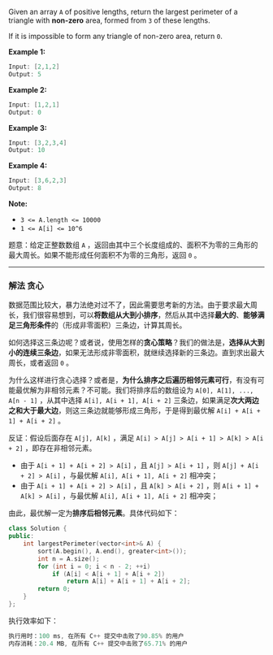 

Given an array `A` of positive lengths, return the largest perimeter of a triangle with **non-zero** area, formed from `3` of these lengths.

If it is impossible to form any triangle of non-zero area, return `0`.

 

**Example 1:**

```swift
Input: [2,1,2]
Output: 5
```

**Example 2:**

```swift
Input: [1,2,1]
Output: 0
```

**Example 3:**

```swift
Input: [3,2,3,4]
Output: 10
```

**Example 4:**

```swift
Input: [3,6,2,3]
Output: 8
```

 

**Note:**
- `3 <= A.length <= 10000`
- `1 <= A[i] <= 10^6`

题意：给定正整数数组 `A` ，返回由其中三个长度组成的、面积不为零的三角形的最大周长。如果不能形成任何面积不为零的三角形，返回 `0` 。

---
### 解法 贪心
数据范围比较大，暴力法绝对过不了，因此需要思考新的方法。由于要求最大周长，我们很容易想到，可以**将数组从大到小排序**，然后从其中选择**最大的**、**能够满足三角形条件**的（形成非零面积）三条边，计算其周长。

如何选择这三条边呢？或者说，使用怎样的**贪心策略**？我们的做法是，**选择从大到小的连续三条边**，如果无法形成非零面积，就继续选择新的三条边。直到求出最大周长，或者返回 `0` 。

为什么这样进行贪心选择？或者是，**为什么排序之后遍历相邻元素可行**，有没有可能最优解为非相邻元素？不可能。我们将排序后的数组设为 `A[0], A[1], ..., A[n - 1]` ，从其中选择 `A[i], A[i + 1], A[i + 2]` 三条边，如果满足**次大两边之和大于最大边**，则这三条边就能够形成三角形，于是得到最优解 `A[i] + A[i + 1] + A[i + 2]` 。

反证：假设后面存在 `A[j], A[k]` ，满足 `A[i] > A[j] > A[i + 1] > A[k] > A[i + 2]` ，即存在非相邻元素。
- 由于 `A[i + 1] + A[i + 2] > A[i]` ，且 `A[j] > A[i + 1]` ，则 `A[j] + A[i + 2] > A[i]` ，与最优解 `A[i], A[i + 1], A[i + 2]` 相冲突；
-  由于 `A[i + 1] + A[i + 2] > A[i]` ，且 `A[k] > A[i + 2]` ，则 `A[i + 1] + A[k] > A[i]` ，与最优解 `A[i], A[i + 1], A[i + 2]` 相冲突；

由此，最优解一定为**排序后相邻元素**。具体代码如下：
```cpp
class Solution {
public:
    int largestPerimeter(vector<int>& A) {
        sort(A.begin(), A.end(), greater<int>());
        int n = A.size();
        for (int i = 0; i < n - 2; ++i) 
            if (A[i] < A[i + 1] + A[i + 2]) 
                return A[i] + A[i + 1] + A[i + 2];
        return 0;
    }
};
```
执行效率如下：
```cpp
执行用时：100 ms, 在所有 C++ 提交中击败了90.85% 的用户
内存消耗：20.4 MB, 在所有 C++ 提交中击败了65.71% 的用户
```
